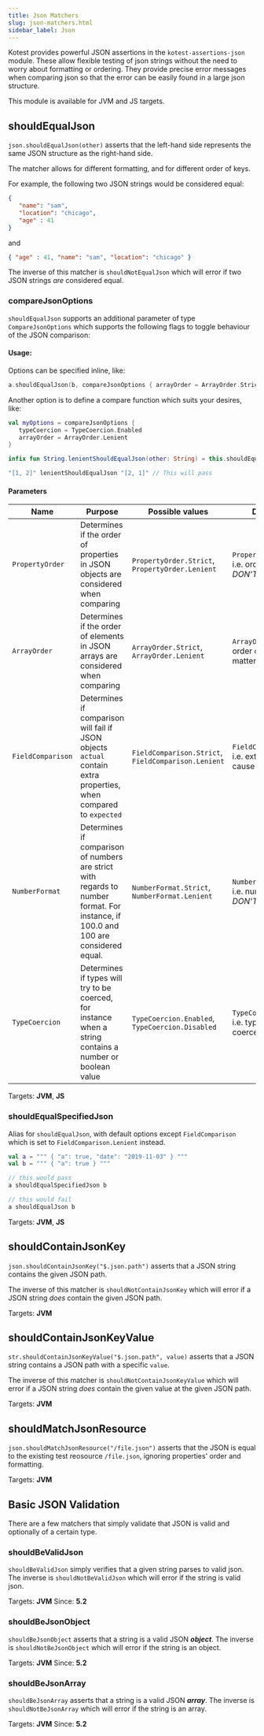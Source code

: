 ```yaml
---
title: Json Matchers
slug: json-matchers.html
sidebar_label: Json
---
```


Kotest provides powerful JSON assertions in the `kotest-assertions-json` module.
These allow flexible testing of json strings without the need to worry about formatting or ordering.
They provide precise error messages when comparing json so that the error can be easily found in a large json structure.

This module is available for JVM and JS targets.

## shouldEqualJson

`json.shouldEqualJson(other)` asserts that the left-hand side represents the same
JSON structure as the right-hand side.

The matcher allows for different formatting, and for different order of keys.

For example, the following two JSON strings would be considered equal:

```json
{
   "name": "sam",
   "location": "chicago",
   "age" : 41
}
```

and

```json
{ "age" : 41, "name": "sam", "location": "chicago" }
```

The inverse of this matcher is `shouldNotEqualJson` which will error if two JSON strings
_are_ considered equal.

### compareJsonOptions
`shouldEqualJson` supports an additional parameter of type `CompareJsonOptions` which supports the following flags to toggle behaviour of the JSON comparison:

#### Usage:

Options can be specified inline, like:
```kotlin
a.shouldEqualJson(b, compareJsonOptions { arrayOrder = ArrayOrder.Strict })
```

Another option is to define a compare function which suits your desires, like:
```kotlin
val myOptions = compareJsonOptions {
   typeCoercion = TypeCoercion.Enabled
   arrayOrder = ArrayOrder.Lenient
}

infix fun String.lenientShouldEqualJson(other: String) = this.shouldEqualJson(other, myOptions)

"[1, 2]" lenientShouldEqualJson "[2, 1]" // This will pass
```

#### Parameters
| Name  | Purpose  | Possible values | Default value |
|---|---|---|---|
| `PropertyOrder`  | Determines if the order of properties in JSON objects are considered when comparing | `PropertyOrder.Strict`, `PropertyOrder.Lenient`  |  `PropertyOrder.Lenient`, i.e. order of properties *DON'T* matter  |
| `ArrayOrder`  | Determines if the order of elements in JSON arrays are considered when comparing | `ArrayOrder.Strict`, `ArrayOrder.Lenient`  | `ArrayOrder.Strict`, i.e. order of elements *DO* matter |
| `FieldComparison`  | Determines if comparison will fail if JSON objects `actual` contain extra properties, when compared to `expected`  | `FieldComparison.Strict`, `FieldComparison.Lenient` | `FieldComparison.Strict`, i.e. extra properties will cause inequality |
| `NumberFormat`  | Determines if comparison of numbers are strict with regards to number format. For instance, if 100.0 and 100 are considered equal.  | `NumberFormat.Strict`, `NumberFormat.Lenient`  | `NumberFormat.Lenient`, i.e. number formats *DON'T* matter  |
| `TypeCoercion` | Determines if types will try to be coerced, for instance when a string contains a number or boolean value  | `TypeCoercion.Enabled`, `TypeCoercion.Disabled`  | `TypeCoercion.Disabled`, i.e. types will *NOT* be coerced  |

Targets: **JVM**, **JS**

### shouldEqualSpecifiedJson
Alias for `shouldEqualJson`, with default options except `FieldComparison` which is set to `FieldComparison.Lenient` instead.

```kotlin
val a = """ { "a": true, "date": "2019-11-03" } """
val b = """ { "a": true } """

// this would pass
a shouldEqualSpecifiedJson b

// this would fail
a shouldEqualJson b
```

Targets: **JVM**, **JS**

## shouldContainJsonKey

`json.shouldContainJsonKey("$.json.path")` asserts that a JSON string contains the given JSON path.

The inverse of this matcher is `shouldNotContainJsonKey` which will error if a JSON string _does_ contain the given JSON path.

Targets: **JVM**

## shouldContainJsonKeyValue

`str.shouldContainJsonKeyValue("$.json.path", value)` asserts that a JSON string contains a JSON path with a specific `value`.

The inverse of this matcher is `shouldNotContainJsonKeyValue` which will error if a JSON string _does_ contain the given value at the given JSON path.

Targets: **JVM**

## shouldMatchJsonResource

`json.shouldMatchJsonResource("/file.json")` asserts that the JSON is equal to the existing test reosource `/file.json`, ignoring properties' order and formatting.

Targets: **JVM**

## Basic JSON Validation
There are a few matchers that simply validate that JSON is valid and optionally of a certain type.

### shouldBeValidJson
`shouldBeValidJson` simply verifies that a given string parses to valid json. The inverse is `shouldNotBeValidJson` which will error if the string is valid json.

Targets: **JVM** Since: **5.2**

### shouldBeJsonObject
`shouldBeJsonObject` asserts that a string is a valid JSON **_object_**. The inverse is `shouldNotBeJsonObject` which will error if the string is an object.

Targets: **JVM** Since: **5.2**

### shouldBeJsonArray
`shouldBeJsonArray` asserts that a string is a valid JSON **_array_**. The inverse is `shouldNotBeJsonArray` which will error if the string is an array.

Targets: **JVM** Since: **5.2**
